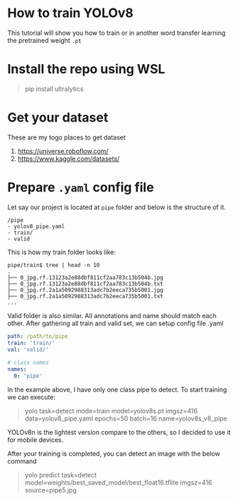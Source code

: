 # How to train YOLOv8
This tutorial will show you how to train or in another word transfer learning the pretrained weight `.pt`

# Install the repo using WSL
> pip install ultralytics

# Get your dataset

These are my togo places to get dataset
1. https://universe.roboflow.com/
2. https://www.kaggle.com/datasets/

# Prepare `.yaml` config file

Let say our project is located at `pipe` folder and below is the structure of it.

```
/pipe
- yolov8_pipe.yaml
- train/
- valid
```

This is how my train folder looks like:

```
pipe/train$ tree | head -n 10
.
├── 0_jpg.rf.13123a2e88dbf811cf2aa783c13b504b.jpg
├── 0_jpg.rf.13123a2e88dbf811cf2aa783c13b504b.txt
├── 0_jpg.rf.2a1a5092988313adc7b2eeca735b5001.jpg
├── 0_jpg.rf.2a1a5092988313adc7b2eeca735b5001.txt
...
```
Valid folder is also similar. All annotations and name should match each other. After gathering all train and valid set, we can setup config file .yaml


```yaml
path: /path/to/pipe
train: 'train/'
val: 'valid/'
 
# class names
names: 
  0: 'pipe'
```
In the example above, I have only one class pipe to detect. To start training we can execute: 
> yolo task=detect mode=train model=yolov8s.pt imgsz=416 data=yolov8_pipe.yaml epochs=50 batch=16 name=yolov8s_v8_pipe

YOLOv8n is the lightest version compare to the others, so I decided to use it for mobile devices.

After your training is completed, you can detect an image with the below command
> yolo predict task=detect model=weights/best_saved_model/best_float16.tflite imgsz=416 source=pipe5.jpg

